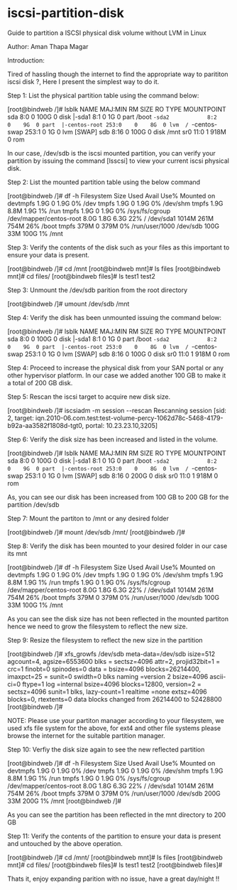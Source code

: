 # iscsi-partition-disk
Guide to partition a ISCSI physical disk volume without LVM in Linux

Author: Aman Thapa Magar

Introduction:

Tired of hassling though the internet to find the appropriate way to parititon iscsi disk ?, Here I present the simplest way to do it.


Step 1: List the physical partition table using the command below:

[root@bindweb /]# lsblk
NAME            MAJ:MIN RM  SIZE RO TYPE MOUNTPOINT
sda               8:0    0  100G  0 disk 
|-sda1            8:1    0    1G  0 part /boot
`-sda2            8:2    0    9G  0 part 
  |-centos-root 253:0    0    8G  0 lvm  /
  `-centos-swap 253:1    0    1G  0 lvm  [SWAP]
sdb               8:16   0  100G  0 disk /mnt
sr0              11:0    1  918M  0 rom  

In our case, /dev/sdb is the iscsi mounted partition, you can verify your partition by issuing the command [lsscsi] to view your current iscsi physical disk.


Step 2: List the mounted partition table using the below command

[root@bindweb /]# df -h
Filesystem               Size  Used Avail Use% Mounted on
devtmpfs                 1.9G     0  1.9G   0% /dev
tmpfs                    1.9G     0  1.9G   0% /dev/shm
tmpfs                    1.9G  8.8M  1.9G   1% /run
tmpfs                    1.9G     0  1.9G   0% /sys/fs/cgroup
/dev/mapper/centos-root  8.0G  1.8G  6.3G  22% /
/dev/sda1               1014M  261M  754M  26% /boot
tmpfs                    379M     0  379M   0% /run/user/1000
/dev/sdb                 100G   33M  100G   1% /mnt


Step 3: Verify the contents of the disk such as your files as this important to ensure your data is present.

[root@bindweb /]# cd /mnt
[root@bindweb mnt]# ls
files
[root@bindweb mnt]# cd files/
[root@bindweb files]# ls
test1  test2

Step 3: Unmount the /dev/sdb parition from the root directory
 
[root@bindweb /]# umount /dev/sdb /mnt

Step 4: Verify the disk has been unmounted issuing the command below:

[root@bindweb /]# lsblk
NAME            MAJ:MIN RM  SIZE RO TYPE MOUNTPOINT
sda               8:0    0  100G  0 disk 
|-sda1            8:1    0    1G  0 part /boot
`-sda2            8:2    0    9G  0 part 
  |-centos-root 253:0    0    8G  0 lvm  /
  `-centos-swap 253:1    0    1G  0 lvm  [SWAP]
sdb               8:16   0  100G  0 disk 
sr0              11:0    1  918M  0 rom  

Step 4: Proceed to increase the physical disk from your SAN portal or any other hypervisor platform. In our case we added another 100 GB to make it a total of 200 GB disk.

Step 5: Rescan the iscsi target to acquire new disk size.

[root@bindweb /]# iscsiadm -m session --rescan
Rescanning session [sid: 2, target: iqn.2010-06.com.test:test-volume-percy-1062d78c-5468-4179-b92a-aa3582f1808d-tgt0, portal: 10.23.23.10,3205]

Step 6: Verify the disk size has been increased and listed in the volume.

[root@bindweb /]# lsblk
NAME            MAJ:MIN RM  SIZE RO TYPE MOUNTPOINT
sda               8:0    0  100G  0 disk 
|-sda1            8:1    0    1G  0 part /boot
`-sda2            8:2    0    9G  0 part 
  |-centos-root 253:0    0    8G  0 lvm  /
  `-centos-swap 253:1    0    1G  0 lvm  [SWAP]
sdb               8:16   0  200G  0 disk 
sr0              11:0    1  918M  0 rom  

As, you can see our disk has been increased from 100 GB to 200 GB for the partition /dev/sdb

Step 7: Mount the partiton to /mnt or any desired folder

[root@bindweb /]# mount /dev/sdb /mnt/
[root@bindweb /]# 

Step 8: Verify the disk has been mounted to your desired folder in our case its mnt

[root@bindweb /]# df -h
Filesystem               Size  Used Avail Use% Mounted on
devtmpfs                 1.9G     0  1.9G   0% /dev
tmpfs                    1.9G     0  1.9G   0% /dev/shm
tmpfs                    1.9G  8.8M  1.9G   1% /run
tmpfs                    1.9G     0  1.9G   0% /sys/fs/cgroup
/dev/mapper/centos-root  8.0G  1.8G  6.3G  22% /
/dev/sda1               1014M  261M  754M  26% /boot
tmpfs                    379M     0  379M   0% /run/user/1000
/dev/sdb                 100G   33M  100G   1% /mnt

As you can see the disk size has not been reflected in the mounted partiton hence we need to grow the filesystem to reflect the new size.

Step 9: Resize the filesystem to reflect the new size in the partition

[root@bindweb /]# xfs_growfs /dev/sdb
meta-data=/dev/sdb               isize=512    agcount=4, agsize=6553600 blks
         =                       sectsz=4096  attr=2, projid32bit=1
         =                       crc=1        finobt=0 spinodes=0
data     =                       bsize=4096   blocks=26214400, imaxpct=25
         =                       sunit=0      swidth=0 blks
naming   =version 2              bsize=4096   ascii-ci=0 ftype=1
log      =internal               bsize=4096   blocks=12800, version=2
         =                       sectsz=4096  sunit=1 blks, lazy-count=1
realtime =none                   extsz=4096   blocks=0, rtextents=0
data blocks changed from 26214400 to 52428800
[root@bindweb /]# 

NOTE: Please use your partiton manager according to your filesystem, we used xfs file system for the above, for ext4 and other file systems please browse the internet for the suitable partition manager.

Step 10: Verfiy the disk size again to see the new reflected partition

[root@bindweb /]# df -h
Filesystem               Size  Used Avail Use% Mounted on
devtmpfs                 1.9G     0  1.9G   0% /dev
tmpfs                    1.9G     0  1.9G   0% /dev/shm
tmpfs                    1.9G  8.8M  1.9G   1% /run
tmpfs                    1.9G     0  1.9G   0% /sys/fs/cgroup
/dev/mapper/centos-root  8.0G  1.8G  6.3G  22% /
/dev/sda1               1014M  261M  754M  26% /boot
tmpfs                    379M     0  379M   0% /run/user/1000
/dev/sdb                 200G   33M  200G   1% /mnt
[root@bindweb /]# 

As you can see the partition has been reflected in the mnt directory to 200 GB

Step 11: Verify the contents of the partition to ensure your data is present and untouched by the above operation.

[root@bindweb /]# cd /mnt/
[root@bindweb mnt]# ls
files
[root@bindweb mnt]# cd files/
[root@bindweb files]# ls
test1  test2
[root@bindweb files]# 

Thats it, enjoy expanding parition with no issue, have a great day/night !!
